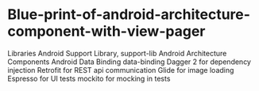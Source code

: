 # Blue-print-of-android-architecture-component-with-view-pager



Libraries
Android Support Library, support-lib
Android Architecture Components
Android Data Binding data-binding
Dagger 2 for dependency injection
Retrofit for REST api communication
Glide for image loading
Espresso for UI tests
mockito for mocking in tests
